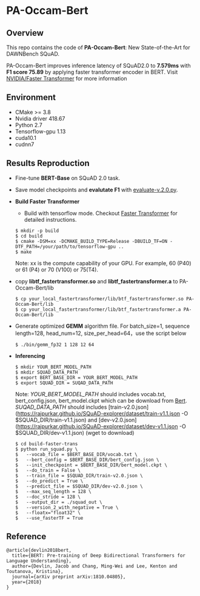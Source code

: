# PA-Occam-Bert

## Overview

This repo contains the code of **PA-Occam-Bert**: New State-of-the-Art for DAWNBench SQuAD.

PA-Occam-Bert improves inference latency of SQuAD2.0 to **7.579ms** with **F1 score 75.89** by applying faster transformer encoder in BERT. Visit [NVIDIA/Faster Transformer](https://github.com/NVIDIA/DeepLearningExamples/tree/master/FasterTransformer) for more information

## Environment

- CMake >= 3.8
- Nvidia driver 418.67
- Python 2.7
- Tensorflow-gpu 1.13
- cuda10.1
- cudnn7

## Results Reproduction 

- Fine-tune **BERT-Base** on SQuAD 2.0 task. 

- Save model checkpoints and **evalutate F1** with [evaluate-v.2.0.py](https://worksheets.codalab.org/rest/bundles/0x6b567e1cf2e041ec80d7098f031c5c9e/contents/blob/).

- **Build Faster Transformer** 

  -  Build with tensorflow mode. Checkout  [Faster Transformer](https://github.com/NVIDIA/DeepLearningExamples/tree/master/FasterTransformer) for detailed instructions.

  ```shell
  $ mkdir -p build
  $ cd build
  $ cmake -DSM=xx -DCMAKE_BUILD_TYPE=Release -DBUILD_TF=ON -DTF_PATH=/your/path/to/tensorflow-gpu .. 
  $ make
  ```

  Note: xx is the compute capability of your GPU. For example, 60 (P40) or 61 (P4) or 70 (V100) or 75(T4).

- copy **libtf_fastertransformer.so** and **libtf_fastertransformer.a** to PA-Occam-Bert/lib

  ```shell
  $ cp your_local_fastertransformer/lib/btf_fastertransformer.so PA-Occam-Bert/lib
  $ cp your_local_fastertransformer/lib/btf_fastertransformer.a PA-Occam-Bert/lib
  ```

- Generate optimized **GEMM** algorithm file. For batch_size=1, sequence length=128, head_num=12, size_per_head=64，use the script below

  ```shell
  $ ./bin/gemm_fp32 1 128 12 64
  ```

- **Inferencing**

  ```shell
  $ mkdir YOUR_BERT_MODEL_PATH
  $ mkdir SQUAD_DATA_PATH
  $ export BERT_BASE_DIR = YOUR_BERT_MODEL_PATH
  $ export SQUAD_DIR = SUQAD_DATA_PATH
  ```

  Note: *YOUR_BERT_MODEL_PATH* should includes vocab.txt, bert_config.json, bert_model.ckpt which can be download from [Bert](https://github.com/google-research/bert). *SUQAD_DATA_PATH* should includes [train-v2.0.json](https://rajpurkar.github.io/SQuAD-explorer/dataset/train-v1.1.json -O $SQUAD_DIR/train-v1.1.json) and [dev-v2.0.json](https://rajpurkar.github.io/SQuAD-explorer/dataset/dev-v1.1.json -O $SQUAD_DIR/dev-v1.1.json) (wget to download)

  ```shell
  $ cd build-faster-trans
  $ python run_squad.py \
  $   --vocab_file = $BERT_BASE_DIR/vocab.txt \
  $   --bert_config = $BERT_BASE_DIR/bert_config.json \
  $   --init_checkpoint = $BERT_BASE_DIR/bert_model.ckpt \
  $   --do_train = False \
  $   --train_file = $SQUAD_DIR/train-v2.0.json \
  $   --do_predict = True \
  $   --predict_file = $SQUAD_DIR/dev-v2.0.json \
  $   --max_seq_length = 128 \
  $   --doc_stride = 128 \
  $   --output_dir = ./squad_out \
  $   --version_2_with_negative = True \
  $   --floatx="float32" \
  $   --use_fasterTF = True
  ```

## Reference

```
@article{devlin2018bert,
  title={BERT: Pre-training of Deep Bidirectional Transformers for Language Understanding},
  author={Devlin, Jacob and Chang, Ming-Wei and Lee, Kenton and Toutanova, Kristina},
  journal={arXiv preprint arXiv:1810.04805},
  year={2018}
}
```
